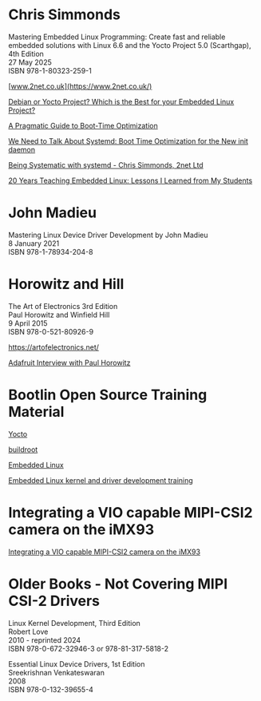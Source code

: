 
# Chris Simmonds

Mastering Embedded Linux Programming: Create fast and reliable embedded solutions with Linux 6.6 and the Yocto Project 5.0 (Scarthgap), 4th Edition\
27 May 2025\
ISBN 978-1-80323-259-1

[www.2net.co.uk](https://www.2net.co.uk/)

[Debian or Yocto Project? Which is the Best for your Embedded Linux Project?](https://www.youtube.com/watch?v=iDllXa8SzUg)

[A Pragmatic Guide to Boot-Time Optimization](https://www.youtube.com/watch?v=gIK1he6Ocpg)

[We Need to Talk About Systemd: Boot Time Optimization for the New init daemon](https://www.youtube.com/watch?v=NNgZXNQtil8)

[Being Systematic with systemd - Chris Simmonds, 2net Ltd](https://www.youtube.com/watch?v=Ws6zR3rFXa4)

[20 Years Teaching Embedded Linux: Lessons I Learned from My Students](https://www.youtube.com/watch?v=DlJcI9RbOvc)

# John Madieu

Mastering Linux Device Driver Development by John Madieu\
8 January 2021\
ISBN 978-1-78934-204-8

# Horowitz and Hill

The Art of Electronics 3rd Edition\
Paul Horowitz and Winfield Hill\
9 April 2015\
ISBN 978-0-521-80926-9

https://artofelectronics.net/

[Adafruit Interview with Paul Horowitz](https://artofelectronics.net/adafruit-interview-with-paul/)

# Bootlin Open Source Training Material

[Yocto](https://bootlin.com/doc/training/yocto/)

[buildroot](https://bootlin.com/doc/training/buildroot/)

[Embedded Linux](https://bootlin.com/doc/training/embedded-linux/)

[Embedded Linux kernel and driver development training](https://bootlin.com/doc/training/linux-kernel/)

# Integrating a VIO capable MIPI-CSI2 camera on the iMX93

[Integrating a VIO capable MIPI-CSI2 camera on the iMX93](https://www.virtanatech.com/blog/indoor-nano-drones-integrating-a-vio-capable-mipi-csi2-camera-on-the-imx93)

# Older Books - Not Covering MIPI CSI-2 Drivers

Linux Kernel Development, Third Edition\
Robert Love\
2010 - reprinted 2024\
ISBN 978-0-672-32946-3 or 978-81-317-5818-2

Essential Linux Device Drivers, 1st Edition\
Sreekrishnan Venkateswaran\
2008\
ISBN 978-0-132-39655-4
